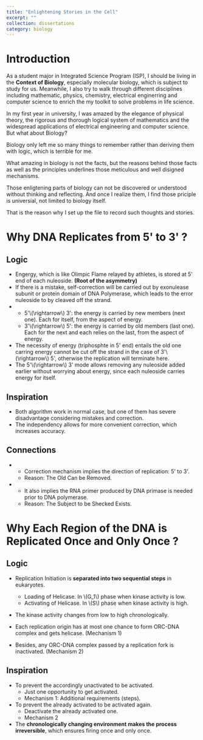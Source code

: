 ```yaml
---
title: "Enlightening Stories in the Cell"
excerpt: ""
collection: dissertations
category: biology
---
```


# Introduction
As a student major in Integrated Science Program (ISP), I should be living in the **Context of Biology**, especially molecular biology, which is subject to study for us. Meanwhile, I also try to walk through different disciplines including mathematic, physics, chemistry, electrical enginerring and computer science to enrich the my toolkit to solve problems in life science.

In my first year in university, I was amazed by the elegance of physical theory, the rigorous and thorough logical system of mathematics and the widespread applications of electrical engineering and computer science. But what about Biology?

Biology only left me so many things to remember rather than deriving them with logic, which is terrible for me.

What amazing in biology is not the facts, but the reasons behind those facts as well as the principles underlines those meticulous and well disigned mechanisms.

Those enligtening parts of biology can not be discovered or understood without thinking and reflecting. And once I realize them, I find those priciple is universial, not limited to biology itself.

That is the reason why I set up the file to record such thoughts and stories.

# Why DNA Replicates from 5' to 3' ?
## Logic
* Engergy, which is like Olimpic Flame relayed by athletes, is stored at 5' end of each nuleoside. **(Root of the asymmetry)**
* If there is a mistake, self-correction will be carried out by exonulease subunit or protein domain of DNA Polymerase, which leads to the error nuleoside to by cleaved off the strand.
* 
    * 5'\\(\rightarrow\\) 3': the energy is carried by new members (next one). Each for itself, from the aspect of energy.
    * 3'\\(\rightarrow\\) 5': the energy is carried by old members (last one). Each for the next and each relies on the last, from the aspect of energy.
* The necessity of energy (triphosphte in 5' end) entails the old one carring energy cannot be cut off the strand in the case of 3'\\(\rightarrow\\) 5', otherwise the replication will terminate here.
* The 5'\\(\rightarrow\\) 3' mode allows removing any nuleoside added earlier without worrying about energy, since each nuleoside carries energy for itself.
## Inspiration
* Both algorithm work in normal case, but one of them has severe disadvantage considering mistakes and correction.
* The independency allows for more convenient correction, which increases accuracy.
## Connections
* 
    * Correction mechanism implies the direction of replication: 5' to 3'.
    * Reason: The Old Can be Removed.
* 
    * It also implies the RNA primer produced by DNA primase is needed prior to DNA polymerase.
    * Reason: The Subject to be Shecked Exists.

# Why Each Region of the DNA is Replicated Once and Only Once ?
## Logic
* Replication Initiation is **separated into two sequential steps** in eukaryotes.
    * Loading of Helicase. In \\(G_1\\) phase when kinase activity is low.
    * Activating of Helicase. In \\(S\\) phase when kinase activity is high.

* The kinase activity changes from low to high chronologically.

* Each replication origin has at most one chance to form ORC-DNA complex and gets helicase. (Mechanism 1)

* Besides, any ORC-DNA complex passed by a replication fork is inactivated. (Mechanism 2)

## Inspiration

* To prevent the accordingly unactivated to be activated.
    * Just one opportunity to get activated.
    * Mechanism 1: Additional requirements (steps).
* To prevent the already activated to be activated again.
    * Deactivate the already activated one.
    * Mechanism 2
* The **chronologically changing environment makes the process irreversible**, which ensures firing once and only once.


